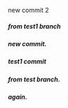 new commit 2
##### from test1 branch
##### new commit.
##### test1 commit
##### from test branch.
##### again.
